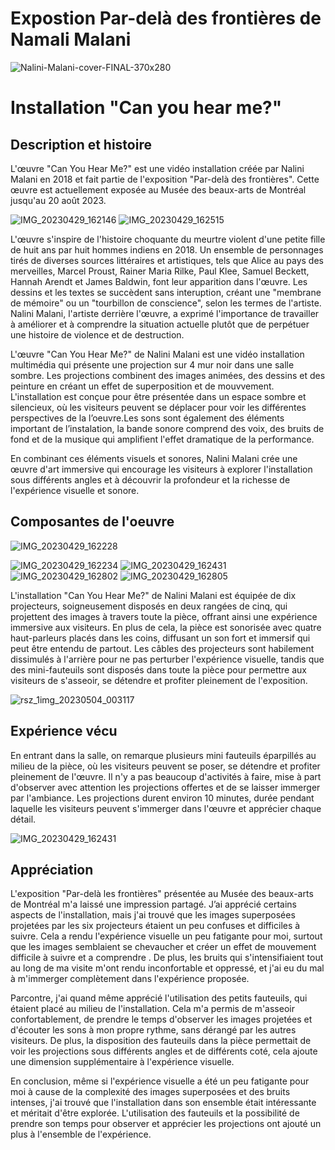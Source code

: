 <h1>Expostion Par-delà des frontières de Namali Malani</h1>

![Nalini-Malani-cover-FINAL-370x280](https://user-images.githubusercontent.com/123672475/236122819-1a5fd3f7-c3e0-4bce-b163-9a0addf19219.jpg)
<h1>Installation "Can you hear me?"</h1>
<h2>Description et histoire </h2>

L'œuvre "Can You Hear Me?" est une vidéo installation créée par  Nalini Malani en 2018 et fait partie de l'exposition "Par-delà des frontières". Cette œuvre est actuellement exposée au Musée des beaux-arts de Montréal  jusqu'au 20 août 2023.


![IMG_20230429_162146](https://user-images.githubusercontent.com/123672475/236123199-d32d07b5-1e51-448b-aca4-6091fea7cb7d.jpg)
![IMG_20230429_162515](https://user-images.githubusercontent.com/123672475/236123224-f40a47f5-3884-43db-a1f8-d87b357bf9d8.jpg)

L'œuvre s'inspire de l'histoire choquante du meurtre violent d'une petite fille de huit ans par huit hommes indiens en 2018. Un ensemble de personnages tirés de diverses sources littéraires et artistiques, tels que Alice au pays des merveilles, Marcel Proust, Rainer Maria Rilke, Paul Klee, Samuel Beckett, Hannah Arendt et James Baldwin, font leur apparition dans l'œuvre. Les dessins et les textes se succèdent sans interuption, créant une "membrane de mémoire" ou un "tourbillon de conscience", selon les termes de l'artiste. Nalini Malani, l'artiste derrière l'œuvre, a exprimé l'importance de travailler à améliorer et à comprendre la situation actuelle plutôt que de perpétuer une histoire de violence et de destruction.

L'œuvre "Can You Hear Me?" de Nalini Malani est une vidéo installation multimédia qui présente une projection sur 4 mur noir dans une salle sombre. Les projections combinent des images animées, des dessins et des peinture en créant un effet de superposition et de mouvvement. L'installation est conçue pour être présentée dans un espace sombre et silencieux, où les visiteurs peuvent se déplacer pour voir les différentes perspectives de la l’oeuvre.Les sons sont également des éléments important de l’instalation, la bande sonore comprend des voix, des bruits de fond et de la musique qui amplifient l'effet dramatique de la performance.

En combinant ces éléments visuels et sonores, Nalini Malani crée une œuvre d'art immersive qui encourage les visiteurs à explorer l'installation sous différents angles et à découvrir la profondeur et la richesse de l'expérience visuelle et sonore. 

<h2>Composantes de l'oeuvre</h2>

![IMG_20230429_162228](https://user-images.githubusercontent.com/123672475/236123902-879c1b28-d674-42c3-acbb-3cd4c1f87692.jpg)

![IMG_20230429_162234](https://user-images.githubusercontent.com/123672475/236123914-56e8eafa-f46b-41c5-b4b2-0d68db42feb0.jpg)
![IMG_20230429_162431](https://user-images.githubusercontent.com/123672475/236123930-3ccbcd14-9d30-4a5a-ba5c-7f061560080c.jpg)
![IMG_20230429_162802](https://user-images.githubusercontent.com/123672475/236123951-71ac9735-cea3-4c15-9b49-4e8e6dd186e9.jpg)
![IMG_20230429_162805](https://user-images.githubusercontent.com/123672475/236123964-e2e76ab7-4380-422c-9197-d82c4d06974b.jpg)

L'installation "Can You Hear Me?" de Nalini Malani est équipée de dix projecteurs, soigneusement disposés en deux rangées de cinq, qui projettent des images à travers toute la pièce, offrant ainsi une expérience immersive aux visiteurs. En plus de cela, la pièce est sonorisée avec quatre haut-parleurs placés dans les coins, diffusant un son fort et immersif qui peut être entendu de partout. Les câbles des projecteurs sont habilement dissimulés à l'arrière pour ne pas perturber l'expérience visuelle, tandis que des mini-fauteuils sont disposés dans toute la pièce pour permettre aux visiteurs de s'asseoir, se détendre et profiter pleinement de l'exposition.

![rsz_1img_20230504_003117](https://user-images.githubusercontent.com/123672475/236124525-0b3bcc21-59e6-4e35-90d7-a403b17579ce.jpg)

<h2>Expérience vécu</h2>

En entrant dans la salle, on remarque plusieurs mini fauteuils éparpillés au milieu de la pièce, où les visiteurs peuvent se poser, se détendre et profiter pleinement de l'œuvre. Il n'y a pas beaucoup d'activités à faire, mise à part d'observer avec attention les projections offertes et de se laisser immerger par l'ambiance. Les projections durent environ 10 minutes, durée pendant laquelle les visiteurs peuvent s'immerger dans l'œuvre et apprécier chaque détail.

![IMG_20230429_162431](https://user-images.githubusercontent.com/123672475/236125335-7d32d3be-1c53-4e8e-a822-91e6168399f0.jpg)


<h2>Appréciation </h2>
L'exposition "Par-delà les frontières" présentée au Musée des beaux-arts de Montréal m'a laissé une impression partagé. J’ai apprécié certains aspects de l'installation, mais j'ai trouvé que les images superposées projetées par les six projecteurs étaient un peu confuses et difficiles à suivre. Cela a rendu l'expérience visuelle un peu fatigante pour moi, surtout que les images semblaient se chevaucher et créer un effet de mouvement difficile à suivre et a comprendre . De plus, les bruits qui s'intensifiaient tout au long de ma visite m'ont rendu inconfortable et oppressé, et j'ai eu du mal à m'immerger complètement dans l'expérience proposée.

Parcontre, j'ai quand même apprécié l'utilisation des petits fauteuils, qui étaient placé au milieu de l'installation. Cela m'a permis de m'asseoir confortablement, de prendre le temps d'observer les images projetées et d'écouter les sons à mon propre rythme, sans dérangé par les autres visiteurs. De plus, la disposition des fauteuils dans la pièce permettait de voir les projections sous différents angles et de différents coté, cela ajoute une dimension supplémentaire à l'expérience visuelle.

En conclusion, même si l'expérience visuelle a été un peu fatigante pour moi à cause de la complexité des images superposées et des bruits intenses, j'ai trouvé que l'installation dans son ensemble était intéressante et méritait d'être explorée. L'utilisation  des fauteuils et la possibilité de prendre son temps pour observer et apprécier les projections ont ajouté un plus à l'ensemble de l'expérience.

